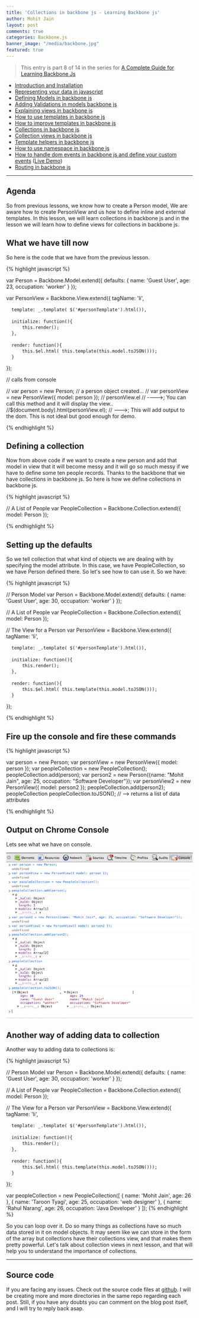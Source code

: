 ```yaml
---
title: 'Collections in backbone js - Learning Backbone js'
author: Mohit Jain
layout: post
comments: true
categories: Backbone.js
banner_image: "/media/backbone.jpg"
featured: true
---
```



> This entry is part 8 of 14 in the series for [A Complete Guide for Learning Backbone Js](/a-complete-guide-for-learning-backbone-js/)

* [Introduction and Installation](/introduction-to-backbone-js-and-setting-up-an-working-environment)
* [Representing your data in javascript](/representing-your-data-in-javascript-learning-backbone-js)
* [Defining Models in backbone js](/defining-models-in-backbone-js-learning-backbone-js)
* [Adding Validations in models backbone js ](/adding-validations-in-models-in-backbone-js-learning-backbone-js)
* [Explaining views in backbone js](/explaining-views-in-backbone-js-learning-backbone-js)
* [How to use templates in backbone js ](/how-to-use-templates-in-backbone-js-learning-backbone-js)
* [How to improve templates in backbone js](/how-to-improve-templates-in-backbone-js-learning-backbone-js)
* [Collections in backbone js](/collections-in-backbone-js-learning-backbone-js)
* [Collection views in backbone js ](/collection-views-in-backbone-js-learning-backbone-js)
* [Template helpers in backbone js](/template-helpers-in-backbone-js-learning-backbonejs)
* [How to use namespace in backbone js ](/namespacing-in-backbone-js-learning-backbonejs)
* [How to handle dom events in backbone js and define your custom events](/listening-to-dom-events-in-backbone-js-learning-backbone-js) ([Live Demo](http://listen-dom-events-backbone.herokuapp.com))
* [Routing in backbone js](/2013/01/routers-in-backbone-js-learning-backbone-js)

***

## Agenda

So from previous lessons, we know how to create a Person model, We are aware how to create PersonView and us how to define inline and external templates. In this lesson, we will learn collections in backbone js and in the lesson we will learn how to define views for collections in backbone js.

## What we have till now

So here is the code that we have from the previous lesson.

{% highlight javascript %}

  var Person = Backbone.Model.extend({
      defaults: {
          name: 'Guest User',
          age: 23,
          occupation: 'worker'
      }
  });

  var PersonView = Backbone.View.extend({
      tagName: 'li',

      template: _.template( $('#personTemplate').html()),

      initialize: function(){
          this.render();
      },

      render: function(){
          this.$el.html( this.template(this.model.toJSON()));
      }
  });

  // calls from console

  // var person = new Person;  // a person object created...
  // var personView = new PersonView({ model: person });
  // personView.el   // ---->; You can call this method and it will display the view..
  //$(document.body).html(personView.el);  //  --->; This will add output to the dom. This is not ideal but good enough for demo.

{% endhighlight %}

## Defining a collection

Now from above code if we want to create a new person and add that model in view that it will become messy and it will go so much messy if we have to define some ten people records. Thanks to the backbone that we have collections in backbone js. So here is how we define collections in backbone js.

{% highlight javascript %}

  // A List of People
  var PeopleCollection = Backbone.Collection.extend({
      model: Person
  });

{% endhighlight %}

## Setting up the defaults

So we tell collection that what kind of objects we are dealing with by specifying the model attribute. In this case, we have PeopleCollection, so we have Person defined there. So let's see how to can use it. So we have:

{% highlight javascript %}

  // Person Model
  var Person = Backbone.Model.extend({
      defaults: {
          name: 'Guest User',
          age: 30,
          occupation: 'worker'
      }
  });

  // A List of People
  var PeopleCollection = Backbone.Collection.extend({
      model: Person
  });

  // The View for a Person
  var PersonView = Backbone.View.extend({
      tagName: 'li',

      template: _.template( $('#personTemplate').html()),

      initialize: function(){
          this.render();
      },

      render: function(){
          this.$el.html( this.template(this.model.toJSON()));
      }
  });

{% endhighlight %}

## Fire up the console and fire these commands

{% highlight javascript %}

   var person = new Person;
   var personView = new PersonView({ model: person });
   var peopleCollection = new PeopleCollection();
   peopleCollection.add(person);
   var person2 = new Person({name: "Mohit Jain", age: 25, occupation: "Software Developer"});
   var personView2 = new PersonView({ model: person2 });
   peopleCollection.add(person2);
   peopleCollection
   peopleCollection.toJSON(); // --> returns a list of data attributes

{% endhighlight %}

## Output on Chrome Console

Lets see what we have on console.

![Collections in backbone js](/wp-content/uploads/Screen-Shot-2012-12-21-at-1.11.41-AM.png?fit=690,614)


## Another way of adding data to collection

Another way to adding data to collections is:

{% highlight javascript %}

  // Person Model
  var Person = Backbone.Model.extend({
      defaults: {
          name: 'Guest User',
          age: 30,
          occupation: 'worker'
      }
  });

  // A List of People
  var PeopleCollection = Backbone.Collection.extend({
      model: Person
  });

  // The View for a Person
  var PersonView = Backbone.View.extend({
      tagName: 'li',

      template: _.template( $('#personTemplate').html()),

      initialize: function(){
          this.render();
      },

      render: function(){
          this.$el.html( this.template(this.model.toJSON()));
      }
  });

  var peopleCollection = new PeopleCollection([
      {
          name: 'Mohit Jain',
          age: 26
      },
      {
          name: 'Taroon Tyagi',
          age: 25,
          occupation: 'web designer'
      },
      {
          name: 'Rahul Narang',
          age: 26,
          occupation: 'Java Developer'
      }
  ]);
{% endhighlight %}


So you can loop over it. Do so many things as collections have so much data stored in it on model objects. It may seem like we can store in the form of the array but collections have their collections view, and that makes them pretty powerful. Let's talk about collection views in next lesson, and that will help you to understand the importance of collections.

***

## Source code

If you are facing any issues. Check out the source code files at [github](https://github.com/mohitjain/learning_basics_backbone "Source Code for the post"). I will be creating more and more directories in the same repo regarding each post. Still, if you have any doubts you can comment on the blog post itself, and I will try to reply back asap.
